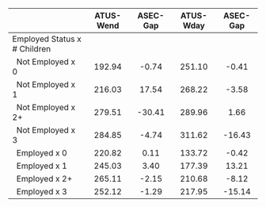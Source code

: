 
|                      |    ATUS-Wend |     ASEC-Gap |    ATUS-Wday |     ASEC-Gap |
| -------------------- | :----------: | :----------: | :----------: | :----------: |
| Employed Status x # Children |              |              |              |              |
| &nbsp;&nbsp;Not Employed x 0 |       192.94 |        -0.74 |       251.10 |        -0.41 |
| &nbsp;&nbsp;Not Employed x 1 |       216.03 |        17.54 |       268.22 |        -3.58 |
| &nbsp;&nbsp;Not Employed x 2+ |       279.51 |       -30.41 |       289.96 |         1.66 |
| &nbsp;&nbsp;Not Employed x 3 |       284.85 |        -4.74 |       311.62 |       -16.43 |
| &nbsp;&nbsp;Employed x 0 |       220.82 |         0.11 |       133.72 |        -0.42 |
| &nbsp;&nbsp;Employed x 1 |       245.03 |         3.40 |       177.39 |        13.21 |
| &nbsp;&nbsp;Employed x 2+ |       265.11 |        -2.15 |       210.68 |        -8.12 |
| &nbsp;&nbsp;Employed x 3 |       252.12 |        -1.29 |       217.95 |       -15.14 |

